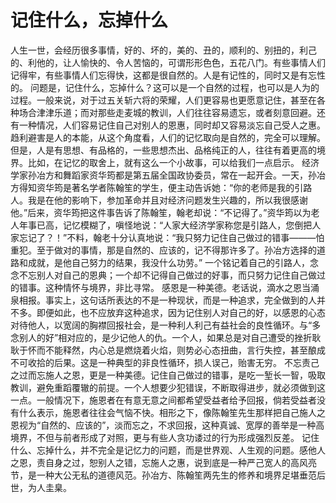 # 记住什么，忘掉什么
人生一世，会经历很多事情，好的、坏的，美的、丑的，顺利的、别扭的，利己的、利他的，让人愉快的、令人苦恼的，可谓形形色色，五花八门。有些事情人们记得牢，有些事情人们忘得快，这都是很自然的。人是有记性的，同时又是有忘性的。 
问题是，记住什么，忘掉什么？这可以是一个自然的过程，也可以是人为的过程。一般来说，对于过五关斩六将的荣耀，人们更容易也更愿意记住，甚至在各种场合津津乐道；而对那些走麦城的教训，人们往往容易遗忘，或者刻意回避。还有一种情况，人们容易记住自己对别人的恩惠，同时却又容易淡忘自己受人之惠。趋利避害是人的本能，从这个角度看，人们的记忆取向是自然的，完全可以理解。 
但是，人是有思想、有品格的，一些思想杰出、品格纯正的人，往往有着更高的境界。比如，在记忆的取舍上，就有这么一个小故事，可以给我们一点启示。 
经济学家孙冶方和舞蹈家资华筠都是第五届全国政协委员，常在一起开会。一天，孙冶方得知资华筠是著名学者陈翰笙的学生，便主动告诉她：“你的老师是我的引路人。我是在他的影响下，参加革命并且对经济问题发生兴趣的，所以我很感谢他。”后来，资华筠把这件事告诉了陈翰笙，翰老却说：“不记得了。”资华筠以为老人年事已高，记忆模糊了，嗔怪地说：“人家大经济学家称您是引路人，您倒把人家忘记了？！”不料，翰老十分认真地说：“我只努力记住自己做过的错事———怕重犯。至于做对的事情，那是自然的、应该的，记不得那许多了。孙冶方选择的道路和成就，是他自己努力的结果，我没什么功劳。” 
一个铭记着自己的引路人，念念不忘别人对自己的恩典；一个却不记得自己做过的好事，而只努力记住自己做过的错事。这种情怀与境界，非比寻常。 
感恩是一种美德。老话说，滴水之恩当涌泉相报。事实上，这句话所表达的不是一种现状，而是一种追求，完全做到的人并不多。即便如此，也不应放弃这种追求，因为记住别人对自己的好，以感恩的心态对待他人，以宽阔的胸襟回报社会，是一种利人利己有益社会的良性循环。与“多念别人的好”相对应的，是少记他人的仇。一个人，如果总是对自己遭受的挫折耿耿于怀而不能释然，内心总是燃烧着火焰，则势必心态扭曲，言行失控，甚至酿成不可收拾的后果。这是一种典型的非良性循环，损人误己，贻害无穷。 
不忘责己之过而忘施人之恩，更是一种美德。记住自己做过的错事，是吃一堑长一智，吸取教训，避免重蹈覆辙的前提。一个人想要少犯错误，不断取得进步，就必须做到这一点。一般情况下，施恩者在有意无意之间都希望受益者给予回报，倘若受益者没有什么表示，施恩者往往会气恼不快。相形之下，像陈翰笙先生那样把自己施人之恩视为“自然的、应该的”，淡而忘之，不求回报，这种真诚、宽厚的善举是一种高境界，不但与前者形成了对照，更与有些人贪功诿过的行为形成强烈反差。 
记住什么、忘掉什么，并不完全是记忆力的问题，而是世界观、人生观的问题。感他人之恩，责自身之过，恕别人之错，忘施人之惠，说到底是一种严己宽人的高风亮节，是一种大公无私的道德风范。孙冶方、陈翰笙两先生的修养和境界足堪垂范后世，为人圭臬。
  